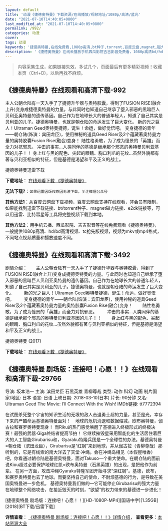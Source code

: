 ```yaml
---
layout: default
title: '动漫《捷德奥特曼》下载资源/在线播放/视频地址/1080p/高清/蓝光'
date: "2021-07-10T14:40:05+0800"
last_modified_at: "2021-07-10T14:40:05+0800"
permalink: /992/
categories: 动漫
cover:
tags: 动漫
keywords: '捷德奥特曼,在线免费看,1080p高清,bt种子,torrent,百度云盘,magnet,磁力链,迅雷下载资源'
description: '《捷德奥特曼》在线云播放手机西瓜影院吉吉影音免费看，1080p高清bd/hd未删减完整版和tc抢先枪版，mkv/mp4格式，附带bt/torrent种子、magnet/磁力链、百度云盘、网盘资源迅雷下载链接'
---
```


>内容采集生成，如果链接失效，多试几个，页面最后有更多精彩视频！收藏本页（Ctrl+D)，以后再找不麻烦。


## 《捷德奥特曼》在线观看和高清下载-992

主人公朝仓陆有一天入手了了捷德升华器与奥特胶囊，得到了FUSION RISE(融合上升)变身成捷德奥特曼的力量。与此同时也知道自己继承了堕入邪恶的黑暗巨人贝利亚奥特曼的遗传基因。自己作为在地球长大的普通年轻人，知道了自己其实是贝利亚的儿子。捷德奥特曼，也就是朝仓陆的命运发生了巨大变化。 新的光之巨人！Ultraman Geed奥特曼捷德，诞生！命运，做好觉悟吧。 变身捷德的青年——朝仓陆(饰演：宾田龙臣)，使用神秘的道具Geed Riser及2个蕴藏著奥特曼力量的奥特胶囊Fusion Rise(融合)变身！ 陆性格勇敢，为了成为憧景的「英雄」而全力对抗邪恶。 冲击的事实…人类同伴的基德是继承那个邪恶的奥特曼贝利亚基因的儿子！！ 身上红与黑的配色、尖起的眼睛、胸口利爪的花纹…虽然外貌都有著与贝利亚相似的特征，但是基德是渴望和平及正义的战士。


捷德奥特曼迅雷下载

**下载地址**： [在线观看下载 《捷德奥特曼》](https://www.993dy.com//vod-detail-id-27046.html) 


**无法下载?**：`如果迅雷因版权原因无法下载，关注微信公众号 `

**其他方法1**：从百度云网盘下载视频，百度云网盘支持在线观看，非会员有限制，如果能找到迅雷下载链接、bt/torrent种子、magnet磁力链接、e2dk链接等，可以用迅雷、比特彗星等工具将完整视频下载到本地。

**其他方法2**：用手机云播、西瓜影院、吉吉影音等在线免费观看《捷德奥特曼》，一般提供1080p高清、hd/bd高清视频、tc抢先版视频，视频为mkv或mp4格式，不同站点视频质量和播放速度不同。


## 《捷德奥特曼》在线观看和高清下载-3492

剧情介绍：　　主人公朝仓陆有一天入手了了捷德升华器与奥特胶囊，得到了FUSION RISE(融合上升)变身成捷德奥特曼的力量。与此同时也知道自己继承了堕入邪恶的黑暗巨人贝利亚奥特曼的遗传基因。自己作为在地球长大的普通年轻人，知道了自己其实是贝利亚的儿子。捷德奥特曼，也就是朝仓陆的命运发生了巨大变化。 　　新的光之巨人！Ultraman Geed奥特曼捷德，诞生！命运，做好觉悟吧。 　　变身捷德的青年——朝仓陆(饰演：宾田龙臣)，使用神秘的道具Geed Riser及2个蕴藏著奥特曼力量的奥特胶囊Fusion Rise(融合)变身！ 　　陆性格勇敢，为了成为憧景的「英雄」而全力对抗邪恶。 　　冲击的事实…人类同伴的基德是继承那个邪恶的奥特曼贝利亚基因的儿子！！ 　　身上红与黑的配色、尖起的眼睛、胸口利爪的花纹…虽然外貌都有著与贝利亚相似的特征，但是基德是渴望和平及正义的战士。


捷德奥特曼 (2017)

**下载地址**： [在线观看下载 《捷德奥特曼》](https://www.btbtdy.me/btdy/dy11242.html) 


## 《捷德奥特曼 剧场版：连接吧！心愿！！》在线观看和高清下载-29766

导演: 坂本浩一 主演: 滨田龙臣 石黑英雄 青柳尊哉 类型: 动作 科幻 动画 制片国家/地区: 日本 语言: 日语 上映日期: 2018-03-10(日本) 片长: 90分钟 又名: Ultraman Geed The Movie: I’ll Connect With the Wish! IMDb链接: tt7772394

在试图杀死整个宇宙的知识生活的无垠的敌人击退勇士超的力量，甚至是光，幸存下来的严酷命运基德奥特曼面对！　地球的危机消退和数据缩减，欧布奥特曼，伽古拉和赛罗奥特曼现身！ 而Riku的热门感觉唤醒了基德进入终极形式的终极决赛！最强的武器·Giga终结者提高节拍！ 它继续摧毁星采用智能化的生活居住着巨大的人工智能Girubarisu和，Gyaraku特隆兵团是一个全球性的办法。基德奥特曼=朝仓陆（滨田龙臣），Girubarisu是“红钢”来到地球，并从伽古拉（青柳尊哉）那听到的，它是有线索的南大洋去了天堂·冲绳。会在冲绳岛相见（本假屋唯香）吧，你看通过朝仓陆是基德奥特曼，面对Takuso一个重大使命。在朝仓陆的面前说Kiou超过必要保护地球红凯=欧布奥特曼（石黑英雄）的出现，是把他作为前辈。 在另一方面，攻击冲绳Gyaraku特隆军团开始寻求“深红钢”。基德，欧布，和赛罗奥特曼也去了地球。而要坚持自己的使命，不耐烦基德的行为，是导致在美国奥特曼进一步危机。 基德奥特曼我们做的—它可能停止Girubarisu的强大力量 在地球整个网络攻击，在接近毁灭的时刻，“欲望”的权力带来的基德进一步进化！


[捷德奥特曼 剧场版：连接吧！心愿！！][HD-1080P-MP4][国语中字][1.35GB][2018][BT下载/迅雷下载]

**详情查看**： [《捷德奥特曼 剧场版：连接吧！心愿！！》详情介绍](/movie/29766/)， **查看更多**：[本站资源大全](/movie/t/all/)

